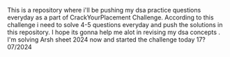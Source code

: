 This is a repository where i'll be pushing my dsa practice questions everyday as a part of CrackYourPlacement Challenge.
According to this challenge i need to solve 4-5 questions everyday and push the solutions in this repository. I hope its
gonna help me alot in revising my dsa concepts . I'm solving Arsh sheet 2024 now and started the challenge today 17?07/2024
